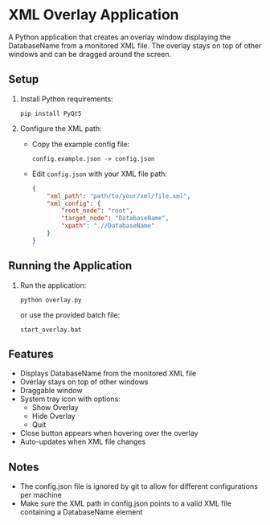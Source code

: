 # XML Overlay Application

A Python application that creates an overlay window displaying the DatabaseName from a monitored XML file. The overlay stays on top of other windows and can be dragged around the screen.

## Setup

1. Install Python requirements:
   ```
   pip install PyQt5
   ```

2. Configure the XML path:
   - Copy the example config file:
     ```
     config.example.json -> config.json
     ```
   - Edit `config.json` with your XML file path:
     ```json
     {
         "xml_path": "path/to/your/xml/file.xml",
         "xml_config": {
             "root_node": "root",
             "target_node": "DatabaseName",
             "xpath": ".//DatabaseName"
         }
     }
     ```

## Running the Application

1. Run the application:
   ```
   python overlay.py
   ```
   or use the provided batch file:
   ```
   start_overlay.bat
   ```

## Features

- Displays DatabaseName from the monitored XML file
- Overlay stays on top of other windows
- Draggable window
- System tray icon with options:
  - Show Overlay
  - Hide Overlay
  - Quit
- Close button appears when hovering over the overlay
- Auto-updates when XML file changes

## Notes

- The config.json file is ignored by git to allow for different configurations per machine
- Make sure the XML path in config.json points to a valid XML file containing a DatabaseName element